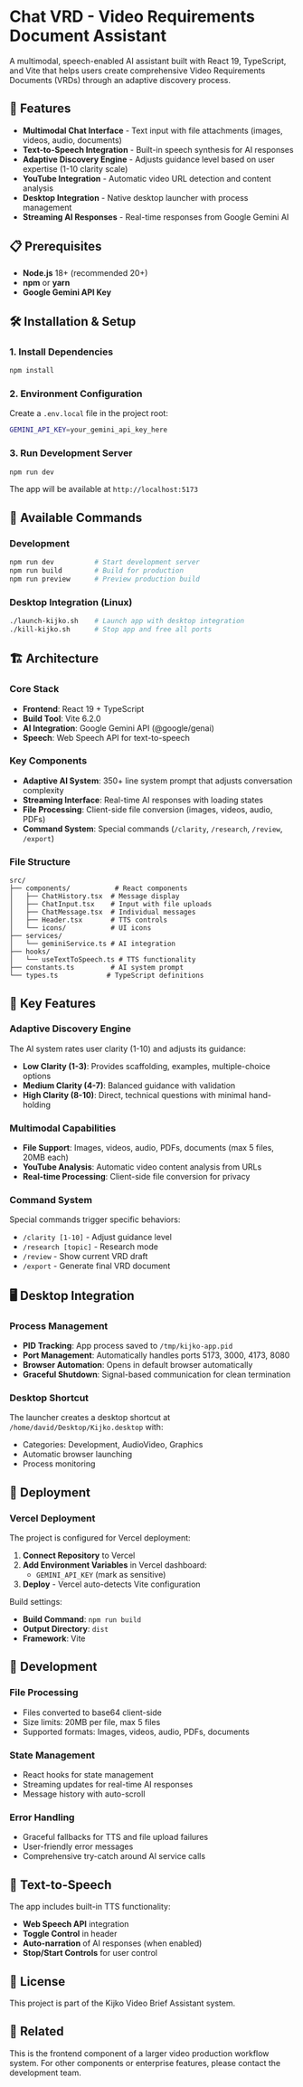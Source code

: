 # Chat VRD - Video Requirements Document Assistant

<!-- Vercel GitHub integration test -->

A multimodal, speech-enabled AI assistant built with React 19, TypeScript, and Vite that helps users create comprehensive Video Requirements Documents (VRDs) through an adaptive discovery process.

## 🚀 Features

- **Multimodal Chat Interface** - Text input with file attachments (images, videos, audio, documents)
- **Text-to-Speech Integration** - Built-in speech synthesis for AI responses
- **Adaptive Discovery Engine** - Adjusts guidance level based on user expertise (1-10 clarity scale)
- **YouTube Integration** - Automatic video URL detection and content analysis
- **Desktop Integration** - Native desktop launcher with process management
- **Streaming AI Responses** - Real-time responses from Google Gemini AI

## 📋 Prerequisites

- **Node.js** 18+ (recommended 20+)
- **npm** or **yarn**
- **Google Gemini API Key**

## 🛠️ Installation & Setup

### 1. Install Dependencies
```bash
npm install
```

### 2. Environment Configuration
Create a `.env.local` file in the project root:
```bash
GEMINI_API_KEY=your_gemini_api_key_here
```

### 3. Run Development Server
```bash
npm run dev
```

The app will be available at `http://localhost:5173`

## 🎯 Available Commands

### Development
```bash
npm run dev          # Start development server
npm run build        # Build for production  
npm run preview      # Preview production build
```

### Desktop Integration (Linux)
```bash
./launch-kijko.sh    # Launch app with desktop integration
./kill-kijko.sh      # Stop app and free all ports
```

## 🏗️ Architecture

### Core Stack
- **Frontend**: React 19 + TypeScript
- **Build Tool**: Vite 6.2.0
- **AI Integration**: Google Gemini API (@google/genai)
- **Speech**: Web Speech API for text-to-speech

### Key Components
- **Adaptive AI System**: 350+ line system prompt that adjusts conversation complexity
- **Streaming Interface**: Real-time AI responses with loading states
- **File Processing**: Client-side file conversion (images, videos, audio, PDFs)
- **Command System**: Special commands (`/clarity`, `/research`, `/review`, `/export`)

### File Structure
```
src/
├── components/           # React components
│   ├── ChatHistory.tsx  # Message display
│   ├── ChatInput.tsx    # Input with file uploads
│   ├── ChatMessage.tsx  # Individual messages
│   ├── Header.tsx       # TTS controls
│   └── icons/           # UI icons
├── services/
│   └── geminiService.ts # AI integration
├── hooks/
│   └── useTextToSpeech.ts # TTS functionality
├── constants.ts         # AI system prompt
└── types.ts            # TypeScript definitions
```

## 🎨 Key Features

### Adaptive Discovery Engine
The AI system rates user clarity (1-10) and adjusts its guidance:
- **Low Clarity (1-3)**: Provides scaffolding, examples, multiple-choice options
- **Medium Clarity (4-7)**: Balanced guidance with validation
- **High Clarity (8-10)**: Direct, technical questions with minimal hand-holding

### Multimodal Capabilities
- **File Support**: Images, videos, audio, PDFs, documents (max 5 files, 20MB each)
- **YouTube Analysis**: Automatic video content analysis from URLs
- **Real-time Processing**: Client-side file conversion for privacy

### Command System
Special commands trigger specific behaviors:
- `/clarity [1-10]` - Adjust guidance level
- `/research [topic]` - Research mode
- `/review` - Show current VRD draft  
- `/export` - Generate final VRD document

## 🖥️ Desktop Integration

### Process Management
- **PID Tracking**: App process saved to `/tmp/kijko-app.pid`
- **Port Management**: Automatically handles ports 5173, 3000, 4173, 8080
- **Browser Automation**: Opens in default browser automatically
- **Graceful Shutdown**: Signal-based communication for clean termination

### Desktop Shortcut
The launcher creates a desktop shortcut at `/home/david/Desktop/Kijko.desktop` with:
- Categories: Development, AudioVideo, Graphics
- Automatic browser launching
- Process monitoring

## 🚀 Deployment

### Vercel Deployment
The project is configured for Vercel deployment:

1. **Connect Repository** to Vercel
2. **Add Environment Variables** in Vercel dashboard:
   - `GEMINI_API_KEY` (mark as sensitive)
3. **Deploy** - Vercel auto-detects Vite configuration

Build settings:
- **Build Command**: `npm run build`
- **Output Directory**: `dist`
- **Framework**: Vite

## 🔧 Development

### File Processing
- Files converted to base64 client-side
- Size limits: 20MB per file, max 5 files
- Supported formats: Images, videos, audio, PDFs, documents

### State Management
- React hooks for state management
- Streaming updates for real-time AI responses
- Message history with auto-scroll

### Error Handling
- Graceful fallbacks for TTS and file upload failures
- User-friendly error messages
- Comprehensive try-catch around AI service calls

## 🎤 Text-to-Speech

The app includes built-in TTS functionality:
- **Web Speech API** integration
- **Toggle Control** in header
- **Auto-narration** of AI responses (when enabled)
- **Stop/Start Controls** for user control

## 📝 License

This project is part of the Kijko Video Brief Assistant system.

## 🔗 Related

This is the frontend component of a larger video production workflow system. For other components or enterprise features, please contact the development team.